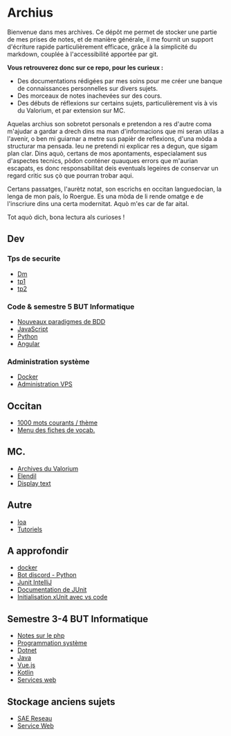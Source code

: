 # Archius

Bienvenue dans mes archives.
Ce dépôt me permet de stocker une partie de mes prises de notes, et de manière générale, il me fournit un support d'écriture rapide particulièrement efficace, grâce à la simplicité du markdown, couplée à l'accessibilité apportée par git.

**Vous retrouverez donc sur ce repo, pour les curieux :**

- Des documentations rédigées par mes soins pour me créer une banque de connaissances personnelles sur divers sujets.
- Des morceaux de notes inachevées sur des cours.
- Des débuts de réflexions sur certains sujets, particulièrement vis à vis du Valorium, et par extension sur MC.

Aquelas archius son sobretot personals e pretendon a res d'autre coma m'ajudar a gardar a drech dins ma man d'informacions que mi seran utilas a l'avenir, o ben mi guiarnar a metre sus papièr de reflexions, d'una mòda a structurar ma pensada.
Ieu ne pretendi ni explicar res a degun, que sigam plan clar.
Dins aquò, certans de mos apontaments, especialament sus d'aspectes tecnics, pòdon conténer quauques errors que m'aurian escapats, es donc responsabilitat deis eventuals legeires de conservar un regard critic sus çò que pourran trobar aqui.

Certans passatges, l'aurètz notat, son escrichs en occitan languedocian, la lenga de mon país, lo Roergue. Es una mòda de li rende omatge e de l'inscriure dins una certa modernitat. Aquò m'es car de far aital.

Tot aquò dich, bona lectura als curioses !

## Dev

### Tps de securite

- [Dm]()
- [tp1](./src/securite/tp1/tp1.md)
- [tp2](./src/securite/tp2/tp2.md)

### Code & semestre 5 BUT Informatique

- [Nouveaux paradigmes de BDD](./src/nouveaux_parag_bdd/menu.md)
- [JavaScript](./src/javascript/sommaire.md)
- [Python](./src/python/menu.md)
- [Angular](./src/angular/menu.md)

### Administration système

- [Docker](./src/docker/sommaire.md)
- [Administration VPS](./src/vps/menu.md)


## Occitan

- [1000 mots courants / thème](./src/oc/mots_courants_theme.md)
- [Menu des fiches de vocab.](./src/oc/menu_fiches.md)
  

## MC.

- [Archives du Valorium](./src/mc/valorium/accueil.md)
- [Elendil](./src/mc/Elendil/Ligue.md)
- [Display text](./src/mc/display-entities/menu.md)

## Autre

- [Ioa](./src/ioa/menu.md)
- [Tutoriels](./src/tutoriels/menu.md)


## A approfondir

- [docker](https://www.youtube.com/playlist?list=PL6gx4Cwl9DGBkvpSIgwchk0glHLz7CQ-7)
- [Bot discord - Python](https://www.youtube.com/playlist?list=PL6gx4Cwl9DGAHdJdtEl0-XiRfPRAvpbSz)
- [Junit IntelliJ](https://www.jetbrains.com/help/idea/junit.html#intellij)
- [Documentation de JUnit](https://junit.org/junit5/docs/current/user-guide/#writing-tests)
- [Initialisation xUnit avec vs code](https://code.visualstudio.com/docs/csharp/testing)


## Semestre 3-4 BUT Informatique

- [Notes sur le php](./src/php/intro.md)
- [Programmation système](./src/programmationSysteme/intro.md)
- [Dotnet](./src/dotnet/intro.md)
- [Java](./src/java/sommaire.md)
- [Vue.js](./src/vue/sommaire.md)
- [Kotlin](./src/kotlin/sommaire.md)
- [Services web](./src/servicesWeb/sommaire.md)


## Stockage anciens sujets

- [SAE Reseau](./src/saeReseau/notes1.md)
- [Service Web](./src/stockageCode/servicesWeb/sommaire.md)